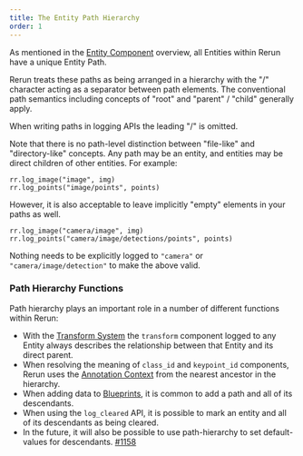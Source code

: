 ```yaml
---
title: The Entity Path Hierarchy
order: 1
---
```


As mentioned in the [Entity Component](entity-component.md) overview, all Entities within Rerun have a unique Entity
Path.

Rerun treats these paths as being arranged in a hierarchy with the "/" character acting as a separator between path
elements. The conventional path semantics including concepts of "root" and "parent" / "child" generally apply.

When writing paths in logging APIs the leading "/" is omitted.

Note that there is no path-level distinction between "file-like" and "directory-like" concepts. Any path may be an
entity, and entities may be direct children of other entities. For example:
```
rr.log_image("image", img)
rr.log_points("image/points", points)
```

However, it is also acceptable to leave implicitly "empty" elements in your paths as well.
```
rr.log_image("camera/image", img)
rr.log_points("camera/image/detections/points", points)
```
Nothing needs to be explicitly logged to `"camera"` or `"camera/image/detection"` to make the above valid.

### Path Hierarchy Functions
Path hierarchy plays an important role in a number of different functions within Rerun:

 * With the [Transform System](transforms.md) the `transform` component logged to any Entity always describes the
relationship between that Entity and its direct parent.
 * When resolving the meaning of `class_id` and `keypoint_id` components, Rerun uses the [Annotation Context](annotations.md) from the nearest ancestor in the hierarchy.
 * When adding data to [Blueprints](blueprints.md), it is common to add a path and all of its descendants.
 * When using the `log_cleared` API, it is possible to mark an entity and all of its descendants as being cleared.
 * In the future, it will also be possible to use path-hierarchy to set default-values for descendants.
   [#1158](https://github.com/rerun-io/rerun/issues/1158)

